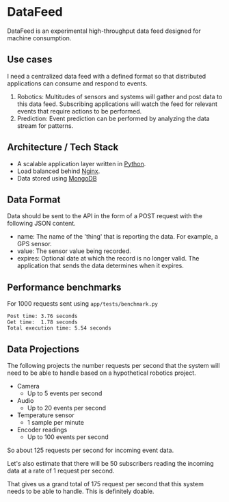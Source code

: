 # DataFeed

DataFeed is an experimental high-throughput data feed designed for
machine consumption.

## Use cases

I need a centralized data feed with a defined format so that distributed
applications can consume and respond to events.

1. Robotics: Multitudes of sensors and systems will gather and post data
   to this data feed. Subscribing applications will watch the feed for
   relevant events that require actions to be performed.
2. Prediction: Event prediction can be performed by analyzing the data
   stream for patterns.

## Architecture / Tech Stack

- A scalable application layer written in [Python](https://www.python.org).
- Load balanced behind [Nginx](https://nginx.org).
- Data stored using [MongoDB](https://www.mongodb.com)

## Data Format

Data should be sent to the API in the form of a POST request with the
following JSON content.

- name: The name of the 'thing' that is reporting the data.
        For example, a GPS sensor.
- value: The sensor value being recorded.
- expires: Optional date at which the record is no longer valid.
           The application that sends the data determines when it expires.

## Performance benchmarks

For 1000 requests sent using
`app/tests/benchmark.py`

```
Post time: 3.76 seconds
Get time:  1.78 seconds
Total execution time: 5.54 seconds
```

## Data Projections

The following projects the number requests per second that the system
will need to be able to handle based on a hypothetical robotics project.

- Camera
  - Up to 5 events per second
- Audio
  - Up to 20 events per second
- Temperature sensor
  - 1 sample per minute
- Encoder readings
  - Up to 100 events per second

So about 125 requests per second for incoming event data.

Let's also estimate that there will be 50 subscribers reading
the incoming data at a rate of 1 request per second.

That gives us a grand total of 175 request per second that this
system needs to be able to handle. This is definitely doable.
